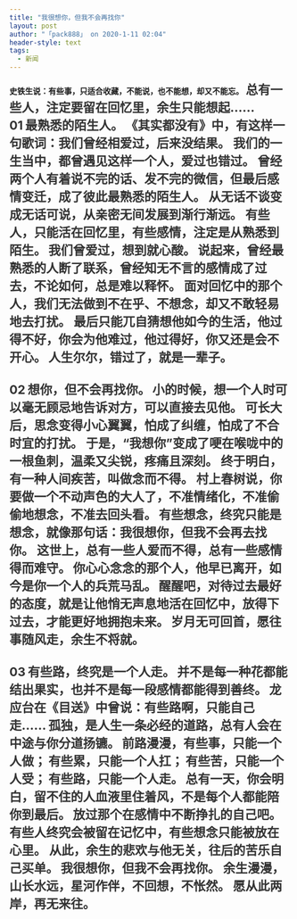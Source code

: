 ```yaml
---
title: "我很想你，但我不会再找你"
layout: post
author: "「pack888」 on 2020-1-11 02:04"
header-style: text
tags:
  - 新闻
---
```


<head></head>
<body>
 <strong>史铁生说：有些事，只适合收藏，不能说，也不能想，却又不能忘。</strong>
 <strong><font face="-apple-system-font, BlinkMacSystemFont, Helvetica Neue, PingFang SC, Hiragino Sans GB, Microsoft YaHei UI, Microsoft YaHei, Arial, sans-serif"><font color="#333333"><font style="font-size:22px">总有一些人，注定要留在回忆里，余生只能想起……</font></font></font></strong>
 <strong><font face="-apple-system-font, BlinkMacSystemFont, Helvetica Neue, PingFang SC, Hiragino Sans GB, Microsoft YaHei UI, Microsoft YaHei, Arial, sans-serif"><font color="#333333"><font style="font-size:22px"><br> </font></font></font></strong>
 <strong><font face="-apple-system-font, BlinkMacSystemFont, Helvetica Neue, PingFang SC, Hiragino Sans GB, Microsoft YaHei UI, Microsoft YaHei, Arial, sans-serif"><font color="#333333"><font style="font-size:22px">01</font></font></font></strong>
 <strong><font face="-apple-system-font, BlinkMacSystemFont, Helvetica Neue, PingFang SC, Hiragino Sans GB, Microsoft YaHei UI, Microsoft YaHei, Arial, sans-serif"><font color="#333333"><font style="font-size:22px">最熟悉的陌生人。</font></font></font></strong>
 <strong><font face="-apple-system-font, BlinkMacSystemFont, Helvetica Neue, PingFang SC, Hiragino Sans GB, Microsoft YaHei UI, Microsoft YaHei, Arial, sans-serif"><font color="#333333"><font style="font-size:22px">《其实都没有》中，有这样一句歌词：我们曾经相爱过，后来没结果。 </font></font></font></strong>
 <strong><font face="-apple-system-font, BlinkMacSystemFont, Helvetica Neue, PingFang SC, Hiragino Sans GB, Microsoft YaHei UI, Microsoft YaHei, Arial, sans-serif"><font color="#333333"><font style="font-size:22px">我们的一生当中，都曾遇见这样一个人，爱过也错过。 </font></font></font></strong>
 <strong><font face="-apple-system-font, BlinkMacSystemFont, Helvetica Neue, PingFang SC, Hiragino Sans GB, Microsoft YaHei UI, Microsoft YaHei, Arial, sans-serif"><font color="#333333"><font style="font-size:22px">曾经两个人有着说不完的话、发不完的微信，但最后感情变迁，成了彼此最熟悉的陌生人。 </font></font></font></strong>
 <strong><font face="-apple-system-font, BlinkMacSystemFont, Helvetica Neue, PingFang SC, Hiragino Sans GB, Microsoft YaHei UI, Microsoft YaHei, Arial, sans-serif"><font color="#333333"><font style="font-size:22px">从无话不谈变成无话可说，从亲密无间发展到渐行渐远。 </font></font></font></strong>
 <strong><font face="-apple-system-font, BlinkMacSystemFont, Helvetica Neue, PingFang SC, Hiragino Sans GB, Microsoft YaHei UI, Microsoft YaHei, Arial, sans-serif"><font color="#333333"><font style="font-size:22px">有些人，只能活在回忆里，有些感情，注定是从熟悉到陌生。</font></font></font></strong>
 <strong><font face="-apple-system-font, BlinkMacSystemFont, Helvetica Neue, PingFang SC, Hiragino Sans GB, Microsoft YaHei UI, Microsoft YaHei, Arial, sans-serif"><font color="#333333"><font style="font-size:22px">我们曾爱过，想到就心酸。</font></font></font></strong>
 <strong><font face="-apple-system-font, BlinkMacSystemFont, Helvetica Neue, PingFang SC, Hiragino Sans GB, Microsoft YaHei UI, Microsoft YaHei, Arial, sans-serif"><font color="#333333"><font style="font-size:22px">说起来，曾经最熟悉的人断了联系，曾经知无不言的感情成了过去，不论如何，总是难以释怀。 </font></font></font></strong>
 <strong><font face="-apple-system-font, BlinkMacSystemFont, Helvetica Neue, PingFang SC, Hiragino Sans GB, Microsoft YaHei UI, Microsoft YaHei, Arial, sans-serif"><font color="#333333"><font style="font-size:22px">面对回忆中的那个人，我们无法做到不在乎、不想念，却又不敢轻易地去打扰。 </font></font></font></strong>
 <strong><font face="-apple-system-font, BlinkMacSystemFont, Helvetica Neue, PingFang SC, Hiragino Sans GB, Microsoft YaHei UI, Microsoft YaHei, Arial, sans-serif"><font color="#333333"><font style="font-size:22px">最后只能兀自猜想他如今的生活，他过得不好，你会为他难过，他过得好，你又还是会不开心。</font></font></font></strong>
 <strong><font face="-apple-system-font, BlinkMacSystemFont, Helvetica Neue, PingFang SC, Hiragino Sans GB, Microsoft YaHei UI, Microsoft YaHei, Arial, sans-serif"><font color="#333333"><font style="font-size:22px">人生尔尔，错过了，就是一辈子。</font></font></font></strong>
 <strong><font face="-apple-system-font, BlinkMacSystemFont, Helvetica Neue, PingFang SC, Hiragino Sans GB, Microsoft YaHei UI, Microsoft YaHei, Arial, sans-serif"><font color="#333333"><font style="font-size:22px"><br> </font></font></font></strong>
 <strong><font face="-apple-system-font, BlinkMacSystemFont, Helvetica Neue, PingFang SC, Hiragino Sans GB, Microsoft YaHei UI, Microsoft YaHei, Arial, sans-serif"><font color="#333333"><font style="font-size:22px"><br> </font></font></font></strong>
 <strong><font face="-apple-system-font, BlinkMacSystemFont, Helvetica Neue, PingFang SC, Hiragino Sans GB, Microsoft YaHei UI, Microsoft YaHei, Arial, sans-serif"><font color="#333333"><font style="font-size:22px">02</font></font></font></strong>
 <strong><font face="-apple-system-font, BlinkMacSystemFont, Helvetica Neue, PingFang SC, Hiragino Sans GB, Microsoft YaHei UI, Microsoft YaHei, Arial, sans-serif"><font color="#333333"><font style="font-size:22px">想你，但不会再找你。</font></font></font></strong>
 <strong><font face="-apple-system-font, BlinkMacSystemFont, Helvetica Neue, PingFang SC, Hiragino Sans GB, Microsoft YaHei UI, Microsoft YaHei, Arial, sans-serif"><font color="#333333"><font style="font-size:22px">小的时候，想一个人时可以毫无顾忌地告诉对方，可以直接去见他。 </font></font></font></strong>
 <strong><font face="-apple-system-font, BlinkMacSystemFont, Helvetica Neue, PingFang SC, Hiragino Sans GB, Microsoft YaHei UI, Microsoft YaHei, Arial, sans-serif"><font color="#333333"><font style="font-size:22px">可长大后，思念变得小心翼翼，怕成了纠缠，怕成了不合时宜的打扰。 </font></font></font></strong>
 <strong><font face="-apple-system-font, BlinkMacSystemFont, Helvetica Neue, PingFang SC, Hiragino Sans GB, Microsoft YaHei UI, Microsoft YaHei, Arial, sans-serif"><font color="#333333"><font style="font-size:22px">于是，“我想你”变成了哽在喉咙中的一根鱼刺，温柔又尖锐，疼痛且深刻。 </font></font></font></strong>
 <strong><font face="-apple-system-font, BlinkMacSystemFont, Helvetica Neue, PingFang SC, Hiragino Sans GB, Microsoft YaHei UI, Microsoft YaHei, Arial, sans-serif"><font color="#333333"><font style="font-size:22px">终于明白，有一种人间疾苦，叫做念而不得。 </font></font></font></strong>
 <strong><font face="-apple-system-font, BlinkMacSystemFont, Helvetica Neue, PingFang SC, Hiragino Sans GB, Microsoft YaHei UI, Microsoft YaHei, Arial, sans-serif"><font color="#333333"><font style="font-size:22px">村上春树说，你要做一个不动声色的大人了，不准情绪化，不准偷偷地想念，不准去回头看。</font></font></font></strong>
 <strong><font face="-apple-system-font, BlinkMacSystemFont, Helvetica Neue, PingFang SC, Hiragino Sans GB, Microsoft YaHei UI, Microsoft YaHei, Arial, sans-serif"><font color="#333333"><font style="font-size:22px">有些想念，终究只能是想念，就像那句话：我很想你，但我不会再去找你。 </font></font></font></strong>
 <strong><font face="-apple-system-font, BlinkMacSystemFont, Helvetica Neue, PingFang SC, Hiragino Sans GB, Microsoft YaHei UI, Microsoft YaHei, Arial, sans-serif"><font color="#333333"><font style="font-size:22px">这世上，总有一些人爱而不得，总有一些感情得而难守。</font></font></font></strong>
 <strong><font face="-apple-system-font, BlinkMacSystemFont, Helvetica Neue, PingFang SC, Hiragino Sans GB, Microsoft YaHei UI, Microsoft YaHei, Arial, sans-serif"><font color="#333333"><font style="font-size:22px">你心心念念的那个人，他早已离开，如今是你一个人的兵荒马乱。</font></font></font></strong>
 <strong><font face="-apple-system-font, BlinkMacSystemFont, Helvetica Neue, PingFang SC, Hiragino Sans GB, Microsoft YaHei UI, Microsoft YaHei, Arial, sans-serif"><font color="#333333"><font style="font-size:22px">醒醒吧，对待过去最好的态度，就是让他悄无声息地活在回忆中，放得下过去，才能更好地拥抱未来。</font></font></font></strong>
 <strong><font face="-apple-system-font, BlinkMacSystemFont, Helvetica Neue, PingFang SC, Hiragino Sans GB, Microsoft YaHei UI, Microsoft YaHei, Arial, sans-serif"><font color="#333333"><font style="font-size:22px">岁月无可回首，愿往事随风走，余生不将就。</font></font></font></strong>
 <strong><font face="-apple-system-font, BlinkMacSystemFont, Helvetica Neue, PingFang SC, Hiragino Sans GB, Microsoft YaHei UI, Microsoft YaHei, Arial, sans-serif"><font color="#333333"><font style="font-size:22px"><br> </font></font></font></strong>
 <strong><font face="-apple-system-font, BlinkMacSystemFont, Helvetica Neue, PingFang SC, Hiragino Sans GB, Microsoft YaHei UI, Microsoft YaHei, Arial, sans-serif"><font color="#333333"><font style="font-size:22px"><br> </font></font></font></strong>
 <strong><font face="-apple-system-font, BlinkMacSystemFont, Helvetica Neue, PingFang SC, Hiragino Sans GB, Microsoft YaHei UI, Microsoft YaHei, Arial, sans-serif"><font color="#333333"><font style="font-size:22px">03</font></font></font></strong>
 <strong><font face="-apple-system-font, BlinkMacSystemFont, Helvetica Neue, PingFang SC, Hiragino Sans GB, Microsoft YaHei UI, Microsoft YaHei, Arial, sans-serif"><font color="#333333"><font style="font-size:22px">有些路，终究是一个人走。</font></font></font></strong>
 <strong><font face="-apple-system-font, BlinkMacSystemFont, Helvetica Neue, PingFang SC, Hiragino Sans GB, Microsoft YaHei UI, Microsoft YaHei, Arial, sans-serif"><font color="#333333"><font style="font-size:22px">并不是每一种花都能结出果实，也并不是每一段感情都能得到善终。</font></font></font></strong>
 <strong><font face="-apple-system-font, BlinkMacSystemFont, Helvetica Neue, PingFang SC, Hiragino Sans GB, Microsoft YaHei UI, Microsoft YaHei, Arial, sans-serif"><font color="#333333"><font style="font-size:22px">龙应台在《目送》中曾说：有些路啊，只能自己走……</font></font></font></strong>
 <strong><font face="-apple-system-font, BlinkMacSystemFont, Helvetica Neue, PingFang SC, Hiragino Sans GB, Microsoft YaHei UI, Microsoft YaHei, Arial, sans-serif"><font color="#333333"><font style="font-size:22px">孤独，是人生一条必经的道路，总有人会在中途与你分道扬镳。</font></font></font></strong>
 <strong><font face="-apple-system-font, BlinkMacSystemFont, Helvetica Neue, PingFang SC, Hiragino Sans GB, Microsoft YaHei UI, Microsoft YaHei, Arial, sans-serif"><font color="#333333"><font style="font-size:22px">前路漫漫，有些事，只能一个人做；</font></font></font></strong>
 <strong><font face="-apple-system-font, BlinkMacSystemFont, Helvetica Neue, PingFang SC, Hiragino Sans GB, Microsoft YaHei UI, Microsoft YaHei, Arial, sans-serif"><font color="#333333"><font style="font-size:22px">有些累，只能一个人扛；</font></font></font></strong>
 <strong><font face="-apple-system-font, BlinkMacSystemFont, Helvetica Neue, PingFang SC, Hiragino Sans GB, Microsoft YaHei UI, Microsoft YaHei, Arial, sans-serif"><font color="#333333"><font style="font-size:22px">有些苦，只能一个人受；</font></font></font></strong>
 <strong><font face="-apple-system-font, BlinkMacSystemFont, Helvetica Neue, PingFang SC, Hiragino Sans GB, Microsoft YaHei UI, Microsoft YaHei, Arial, sans-serif"><font color="#333333"><font style="font-size:22px">有些路，只能一个人走。</font></font></font></strong>
 <strong><font face="-apple-system-font, BlinkMacSystemFont, Helvetica Neue, PingFang SC, Hiragino Sans GB, Microsoft YaHei UI, Microsoft YaHei, Arial, sans-serif"><font color="#333333"><font style="font-size:22px">总有一天，你会明白，留不住的人血液里住着风，不是每个人都能陪你到最后。</font></font></font></strong>
 <strong><font face="-apple-system-font, BlinkMacSystemFont, Helvetica Neue, PingFang SC, Hiragino Sans GB, Microsoft YaHei UI, Microsoft YaHei, Arial, sans-serif"><font color="#333333"><font style="font-size:22px">放过那个在感情中不断挣扎的自己吧。 </font></font></font></strong>
 <strong><font face="-apple-system-font, BlinkMacSystemFont, Helvetica Neue, PingFang SC, Hiragino Sans GB, Microsoft YaHei UI, Microsoft YaHei, Arial, sans-serif"><font color="#333333"><font style="font-size:22px">有些人终究会被留在记忆中，有些想念只能被放在心里。 </font></font></font></strong>
 <strong><font face="-apple-system-font, BlinkMacSystemFont, Helvetica Neue, PingFang SC, Hiragino Sans GB, Microsoft YaHei UI, Microsoft YaHei, Arial, sans-serif"><font color="#333333"><font style="font-size:22px">从此，余生的悲欢与他无关，往后的苦乐自己买单。</font></font></font></strong>
 <strong><font face="-apple-system-font, BlinkMacSystemFont, Helvetica Neue, PingFang SC, Hiragino Sans GB, Microsoft YaHei UI, Microsoft YaHei, Arial, sans-serif"><font color="#333333"><font style="font-size:22px">我很想你，但我不会再找你。 </font></font></font></strong>
 <strong><font face="-apple-system-font, BlinkMacSystemFont, Helvetica Neue, PingFang SC, Hiragino Sans GB, Microsoft YaHei UI, Microsoft YaHei, Arial, sans-serif"><font color="#333333"><font style="font-size:22px">余生漫漫，山长水远，星河作伴，不回想，不怅然。 </font></font></font></strong>
 <strong><font face="-apple-system-font, BlinkMacSystemFont, Helvetica Neue, PingFang SC, Hiragino Sans GB, Microsoft YaHei UI, Microsoft YaHei, Arial, sans-serif"><font color="#333333"><font style="font-size:22px">愿从此两岸，再无来往。</font></font></font></strong>
 <br>
</body>


